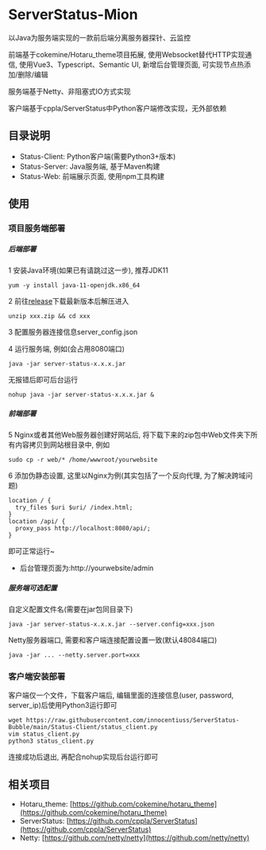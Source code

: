 # ServerStatus-Mion

以Java为服务端实现的一款前后端分离服务器探针、云监控

前端基于cokemine/Hotaru_theme项目拓展, 使用Websocket替代HTTP实现通信, 使用Vue3、Typescript、Semantic UI, 新增后台管理页面, 可实现节点热添加/删除/编辑

服务端基于Netty、非阻塞式IO方式实现

客户端基于cppla/ServerStatus中Python客户端修改实现，无外部依赖

## 目录说明

+ Status-Client: Python客户端(需要Python3+版本)
+ Status-Server: Java服务端, 基于Maven构建
+ Status-Web: 前端展示页面, 使用npm工具构建

## 使用

### 项目服务端部署
##### 后端部署
1 安装Java环境(如果已有请跳过这一步), 推荐JDK11

```
yum -y install java-11-openjdk.x86_64
```

2 前往[release](https://github.com/innocentiuss/ServerStatus-Bubble/releases)下载最新版本后解压进入

```
unzip xxx.zip && cd xxx
```

3 配置服务器连接信息server_config.json

4 运行服务端, 例如(会占用8080端口)

```
java -jar server-status-x.x.x.jar
```

无报错后即可后台运行

```
nohup java -jar server-status-x.x.x.jar &
```
##### 前端部署
5 Nginx或者其他Web服务器创建好网站后, 将下载下来的zip包中Web文件夹下所有内容拷贝到网站根目录中, 例如

```
sudo cp -r web/* /home/wwwroot/yourwebsite
```

6 添加伪静态设置, 这里以Nginx为例(其实包括了一个反向代理, 为了解决跨域问题)

```
location / {
  try_files $uri $uri/ /index.html;
}
location /api/ {
  proxy_pass http://localhost:8080/api/;
}
```

即可正常运行~

+ 后台管理页面为:http://yourwebsite/admin

##### 服务端可选配置

自定义配置文件名(需要在jar包同目录下)

```
java -jar server-status-x.x.x.jar --server.config=xxx.json
```

Netty服务器端口, 需要和客户端连接配置设置一致(默认48084端口)

```
java -jar ... --netty.server.port=xxx
```

### 客户端安装部署

客户端仅一个文件，下载客户端后, 编辑里面的连接信息(user, password, server_ip)后使用Python3运行即可

```shell
wget https://raw.githubusercontent.com/innocentiuss/ServerStatus-Bubble/main/Status-Client/status_client.py
vim status_client.py
python3 status_client.py
```

连接成功后退出, 再配合nohup实现后台运行即可

## 相关项目

+ Hotaru_theme: [https://github.com/cokemine/hotaru_theme](https://github.com/cokemine/hotaru_theme)
+ ServerStatus: [https://github.com/cppla/ServerStatus](https://github.com/cppla/ServerStatus)
+ Netty: [https://github.com/netty/netty](https://github.com/netty/netty)
